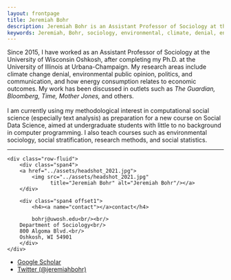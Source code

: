 ```yaml
---
layout: frontpage
title: Jeremiah Bohr
description: Jeremiah Bohr is an Assistant Professor of Sociology at the University of Wisconsin Oshkosh. 
keywords: Jeremiah, Bohr, sociology, environmental, climate, denial, energy, computational, University, Wisconsin, Oshkosh
---
```

<!-- Google Tag Manager -->
<script>(function(w,d,s,l,i){w[l]=w[l]||[];w[l].push({'gtm.start':
new Date().getTime(),event:'gtm.js'});var f=d.getElementsByTagName(s)[0],
j=d.createElement(s),dl=l!='dataLayer'?'&l='+l:'';j.async=true;j.src=
'https://www.googletagmanager.com/gtm.js?id='+i+dl;f.parentNode.insertBefore(j,f);
})(window,document,'script','dataLayer','GTM-TW8FDKJ');</script>
<!-- End Google Tag Manager -->

<!-- Google Tag Manager (noscript) -->
<noscript><iframe src="https://www.googletagmanager.com/ns.html?id=GTM-TW8FDKJ"
height="0" width="0" style="display:none;visibility:hidden"></iframe></noscript>
<!-- End Google Tag Manager (noscript) -->

Since 2015, I have worked as an Assistant Professor of Sociology at the University of Wisconsin Oshkosh, after completing my Ph.D. at the University of Illinois at Urbana-Champaign. My research areas include climate change denial, environmental public opinion, politics, and communication, and how energy consumption relates to economic outcomes. My work has been discussed in outlets such as <i>The Guardian, Bloomberg, Time, Mother Jones, </i> and others.
<br/><br/>
I am currently using my methodological interest in computational social science (especially text analysis) as preparation for a new course on Social Data Science, aimed at undergraduate students with little to no background in computer programming. I also teach courses such as environmental sociology, social stratification, research methods, and social statistics.  



---

<!-- Global site tag (gtag.js) - Google Analytics -->
<script async src="https://www.googletagmanager.com/gtag/js?id=UA-127467072-1"></script>
<script>
  window.dataLayer = window.dataLayer || [];
  function gtag(){dataLayer.push(arguments);}
  gtag('js', new Date());

  gtag('config', 'UA-127467072-1');
</script>


<div class="container">

    <div class="row-fluid">
        <div class="span4">
        <a href="../assets/headshot_2021.jpg">
            <img src="../assets/headshot_2021.jpg"
                  title="Jeremiah Bohr" alt="Jeremiah Bohr"/></a>
        </div>

        <div class="span4 offset1">
            <h4><a name="contact"></a>contact</h4>

            bohrj@uwosh.edu<br/><br/>
	    Department of Sociology<br/>	    
	    800 Algoma Blvd.<br/>
	    Oshkosh, WI 54901
        </div>
    </div>
</div>

<div class="navbar">
  <div class="navbar-inner">
      <ul class="nav">
          <!-- <li><a href="{{ BASE_PATH }}/assets/CV.pdf">CV</a></li> -->
          <li><a href="https://scholar.google.com/citations?user=fzISXw4AAAAJ&hl=en">Google Scholar</a></li>
          <li><a href="https://twitter.com/jeremiahbohr">Twitter (@jeremiahbohr)</a></li>
      </ul>
  </div>
</div>